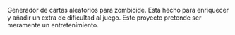 Generador de cartas aleatorios para zombicide. Está hecho para enriquecer y añadir un extra de dificultad al juego. Este proyecto pretende ser meramente un entretenimiento.

